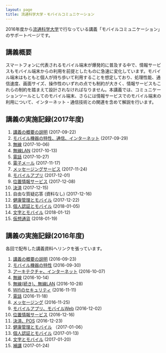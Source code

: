 ```yaml
---
layout: page
title: 流通科学大学・モバイルコミュニケーション
---
```

2016年度から[流通科学大学](https://www.umds.ac.jp/)で行なっている講義「モバイルコミュニケーション」のサポートページです。

## 講義概要

スマートフォンに代表されるモバイル端末が爆発的に普及する中で、情報サービスもモバイル端末からの利用を前提としたものに急速に変化しています。モバイル端末はもともと個人が持ち歩いて利用することを想定しており、処理性能、通信速度、画面サイズ、操作性のいずれの点でも制約が大きく、情報サービスもこれらの制約を踏まえて設計されなければなりません。本講義では、コミュニケーションツールとしてのモバイル端末、さらには情報サービスでのモバイル端末の利用について、インターネット・通信技術との関連を含めて解説を行います。

## 講義の実施記録(2017年度)

1. [講義の概要の説明](https://drive.google.com/open?id=10R8LeZBuiUkogCyc0GVBE3lAxoB7GNKOnDgR1ws8EMc) (2017-09-22)
2. [モバイル機器の特性、通信、インターネット](https://drive.google.com/open?id=1hkOnu4ScEg0KEOYVk-vQu6NZI6icqIhRh4vTuhZvDOo) (2017-09-29)
3. [無線](https://drive.google.com/open?id=1iQB9P83_W4BpOO5pmg1uORUkeJowBLtAAocS0rcYGTU) (2017-10-06)
4. [無線LAN](https://drive.google.com/open?id=1rSpDzZTWkfK4eXjhg7TuKeYaQkiMtAM88pYv4Fd_uds) (2017-10-13)
5. [電話](https://drive.google.com/open?id=1fa_t2DfajxFdFGyAf0l8MrQGmxRjBseR1JnEm7GyOMc) (2017-10-27)
6. [電子メール](https://drive.google.com/open?id=1__znAr-DlozR2VLlV9i9yjNE1CEQJWw5lq6vzM1WAEI) (2017-11-17)
7. [メッセージングサービス](https://drive.google.com/open?id=1sJntY0vcimbxq3Rha_saJCZIkcyY2Tnm1PYzfE5v2Ys) (2017-11-24)
8. [モバイルアプリ](https://docs.google.com/document/d/1SAziNmKLzxwa1ydyuso253Guu4Ddj9uyfUBf8q7FNys/edit?usp=sharing) (2017-12-01)
9. [位置情報サービス](https://drive.google.com/open?id=1-jIxakdt-hIZQtGwW2TBH2hKVv0eLCwDAFAy63epaPU) (2017-12-08)
10. [決済](https://goo.gl/mhVk2s) (2017-12-15)
11. 自由な質疑応答 (資料なし) (2017-12-16)
12. [健康管理とモバイル](https://goo.gl/utQY9h) (2017-12-22)
13. [個人認証とモバイル](https://goo.gl/aZQPwk) (2018-01-05)
14. [文字とモバイル](https://drive.google.com/open?id=1JqB0PBIe0KrVXvDftuKGa6_JfSDzMDIVYK5Lt0mO-Bo) (2018-01-12)
15. [仮想通貨](https://drive.google.com/open?id=12JWZojBrE3MYuarpYT1rhsSZBX0rujFMUZLt3tMX8Hg) (2018-01-19)

## 講義の実施記録(2016年度)

各回で配布した講義資料へリンクを張っています。

1. [講義の概要の説明](https://drive.google.com/open?id=1x8KedLN2Qqaw54F-V1naQOu62ydnmlCCCFo3-LOTRZA) (2016-09-23)
1. [モバイル機器の特性](https://drive.google.com/open?id=1mwQdFr_fFbSGoXSnsrgA6wJs30DwbP6fu4zF6ReTrVk) (2016-09-30)
1. [アーキテクチャ、インターネット](https://drive.google.com/open?id=11CZIuIbSx8YoXiY1hSM9SyCN-69Z15eQ4ifpqWoyV90) (2016-10-07)
1. [無線](https://drive.google.com/open?id=14wK4sbZbNHRs5dj8x8tHz47eOoODMlBZ3dErauLRW7g) (2016-10-14)
1. [無線(続き)、無線LAN](https://drive.google.com/open?id=1aywd6URPFnLkzn1WLWMlSPkyCIDFyOa55RzfwBcsWuk) (2016-10-28)
1. [Wifiのセキュリティ](https://drive.google.com/open?id=1e-V3Ms1IvZUBgEw6uyhKeEtUFFix9YOtkT-BT2w5jKk) (2016-11-11)
1. [電話](https://drive.google.com/open?id=1OScYAgVQilFN8MW5VXLz02_nosl92YKlqX6yNJKMzxA) (2016-11-18)
1. [メッセージング](https://drive.google.com/open?id=1bKMsG9-WoYAQTy4biQPjOIB-Jnn3oi1eWTLYfkpluGY) (2016-11-25)
1. [モバイルアプリ、モバイルWeb](https://drive.google.com/open?id=1g1AZkn8RYM73ZQfN32pveRUUjN2_rugFSKhig1pUGJ4) (2016-12-02)
1. [位置情報サービス](https://drive.google.com/open?id=1ZMudJYTTmdDPZj5AVmocjQbBcW5H3b5S7jvwTqcr5-s) (2016-12-16)
1. [決済、POS](https://drive.google.com/open?id=1ynA2n3l8Ogs4SuK-8s6VfUF2sP2FD5X9szp2VheVSH0) (2016-12-23)
1. [健康管理とモバイル](https://docs.google.com/document/d/1timzh_o_JDdqPd_GdibDj67IR4g729gVFtjscnqAYHs/edit?usp=sharing) （2017-01-06）
1. [個人認証とモバイル](https://drive.google.com/open?id=1Eurs2B344jCBCq9JvnMV_RdXbyi24Ay_3NRnbyxwqZc) (2017-01-13)
1. [文字とモバイル](https://drive.google.com/open?id=1Mzu9E2lgWBokjfmjBV2Ca5UxJFWYFpnznIXc79Yp7CY) (2017-01-20)
1. [補講](https://drive.google.com/open?id=1XLPgLuk0H0cOVqUO9yXPmkPcS3bh0EV9PihJD9BTDYc) (2017-01-24)
